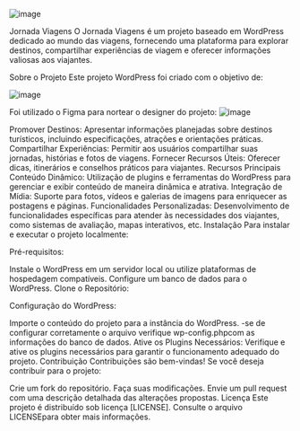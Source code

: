![image](https://github.com/user-attachments/assets/e06a8c9d-7e1e-440a-8316-1756bb306f05)



Jornada Viagens
O Jornada Viagens é um projeto baseado em WordPress dedicado ao mundo das viagens, fornecendo uma plataforma para explorar destinos, compartilhar experiências de viagem e oferecer informações valiosas aos viajantes.

Sobre o Projeto
Este projeto WordPress foi criado com o objetivo de:

![image](https://github.com/user-attachments/assets/87dca605-ec50-4abb-acda-18e46323efd4)


Foi utilizado o Figma para nortear o designer do projeto:
![image](https://github.com/user-attachments/assets/f5c48beb-ce9c-4271-bc19-87bf61eeed0d)



Promover Destinos: Apresentar informações planejadas sobre destinos turísticos, incluindo especificações, atrações e orientações práticas.
Compartilhar Experiências: Permitir aos usuários compartilhar suas jornadas, histórias e fotos de viagens.
Fornecer Recursos Úteis: Oferecer dicas, itinerários e conselhos práticos para viajantes.
Recursos Principais
Conteúdo Dinâmico: Utilização de plugins e ferramentas do WordPress para gerenciar e exibir conteúdo de maneira dinâmica e atrativa.
Integração de Mídia: Suporte para fotos, vídeos e galerias de imagens para enriquecer as postagens e páginas.
Funcionalidades Personalizadas: Desenvolvimento de funcionalidades específicas para atender às necessidades dos viajantes, como sistemas de avaliação, mapas interativos, etc.
Instalação
Para instalar e executar o projeto localmente:

Pré-requisitos:

Instale o WordPress em um servidor local ou utilize plataformas de hospedagem compatíveis.
Configure um banco de dados para o WordPress.
Clone o Repositório:

Configuração do WordPress:

Importe o conteúdo do projeto para a instância do WordPress.
-se de configurar corretamente o arquivo verifique wp-config.phpcom as informações do banco de dados.
Ative os Plugins Necessários:
Verifique e ative os plugins necessários para garantir o funcionamento adequado do projeto.
Contribuição
Contribuições são bem-vindas! Se você deseja contribuir para o projeto:

Crie um fork do repositório.
Faça suas modificações.
Envie um pull request com uma descrição detalhada das alterações propostas.
Licença
Este projeto é distribuído sob licença [LICENSE]. Consulte o arquivo LICENSEpara obter mais informações.
